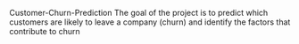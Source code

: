 Customer-Churn-Prediction
The goal of the project is to predict which customers are likely to leave a company (churn) and identify the factors that contribute to churn
